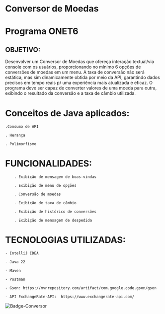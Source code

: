 # Conversor de Moedas

# Programa ONET6


## OBJETIVO:
Desenvolver um Conversor de Moedas que ofereça interação textual/via console com os usuários, proporcionando no mínimo 6 opções de conversões de moedas em um menu.
A taxa de conversão não será estática, mas sim dinamicamente obtida por meio da API, garantindo dados precisos em tempo reais p/ uma experiência mais atualizada e eficaz.
O programa deve ser capaz de converter valores de uma moeda para outra, exibindo o resultado da conversão e a taxa de câmbio utilizada.

# Conceitos de Java aplicados: 

    .Consumo de API
    
    . Herança
    
    . Polimorfismo

# FUNCIONALIDADES:
  
        . Exibição de mensagem de boas-vindas

        . Exibição de menu de opções
  
        . Conversão de moedas
    
        . Exibição de taxa de câmbio
      
        . Exibição de histórico de conversões
        
        . Exibição de mensagem de despedida


# TECNOLOGIAS UTILIZADAS:

    - IntelliJ IDEA
    
    - Java 22
    
    - Maven
    
    - Postman
    
    - Gson: https://mvnrepository.com/artifact/com.google.code.gson/gson
    
    - API ExchangeRate-API:  https://www.exchangerate-api.com/

![Badge-Conversor](https://github.com/NHO93/Moedas-Conversor/assets/141922637/64a38dd1-ee88-44fe-a378-a186567fbe67)
